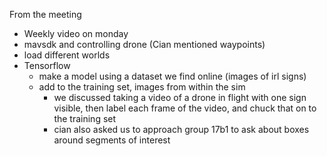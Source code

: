 From the meeting

- Weekly video on monday
- mavsdk and controlling drone (Cian mentioned waypoints)
- load different worlds
- Tensorflow
    - make a model using a dataset we find online (images of irl signs)
    - add to the training set, images from within the sim
        - we discussed taking a video of a drone in flight with one sign visible, then label each frame of the video, and chuck that on to the training set
        - cian also asked us to approach group 17b1 to ask about boxes around segments of interest